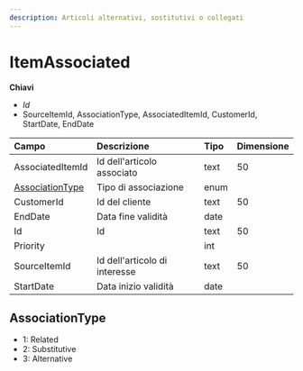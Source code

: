 ```yaml
---
description: Articoli alternativi, sostitutivi o collegati
---
```


# ItemAssociated

**Chiavi**

* _Id_
* SourceItemId, AssociationType, AssociatedItemId, CustomerId, StartDate, EndDate

| Campo | Descrizione | Tipo | Dimensione |
| :--- | :--- | :--- | :--- |
| AssociatedItemId | Id dell'articolo associato | text | 50 |
| [AssociationType](itemassociated.md#associationtype) | Tipo di associazione | enum |  |
| CustomerId | Id del cliente | text | 50 |
| EndDate | Data fine validità | date |  |
| Id | Id | text | 50 |
| Priority |  | int |  |
| SourceItemId | Id dell'articolo di interesse | text | 50 |
| StartDate | Data inizio validità | date |  |

## AssociationType

* 1: Related
* 2: Substitutive
* 3: Alternative
